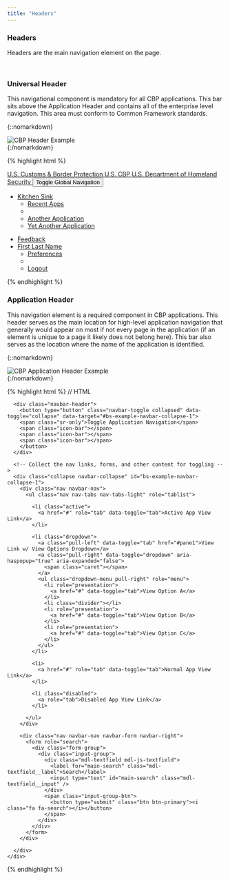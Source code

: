 ```yaml
---
title: "Headers"
---
```



<div class="pl-pattern">
<h3>Headers</h3>

Headers are the main navigation element on the page.

&nbsp;

</div>

<div class="pl-pattern">

### Universal Header

This navigational component is mandatory for all CBP applications. This bar sits above the Application Header and contains all of the enterprise level navigation. This area must conform to Common Framework standards.

{::nomarkdown}
<div class="pl-preview">
    <img  src="../../generated/images/cbp-header.png" alt="CBP Header Example">
</div>
{:/nomarkdown}

{% highlight html %}
<div role="navigation" class="cbp-header">
<div class="container-fluid">
  <div class="navbar-header">
    <a class="navbar-brand" href="../">
      <span class="visible-md visible-lg"><span class="cbp-brand">U.S. Customs &amp; Border Protection</span></span>
      <span class="visible-xs visible-sm"><span class="cbp-brand">U.S. CBP</span></span>
      <span class="visible-md visible-lg"><span class="dhs-brand">U.S. Department of Homeland Security</span></span>
    </a>
    <button data-target="#navbar-user-info" data-toggle="collapse" type="button" class="navbar-toggle">
    <span class="sr-only">Toggle Global Navigation</span>
    </button>
  </div>
  <div id="navbar-user-info" class="navbar-collapse collapse">
    <ul class="nav navbar-nav navbar-left">
      <li class="dropdown">
        <a class="dropdown-toggle" data-toggle="dropdown" role="button" href="#">
          Kitchen Sink <span class="caret"></span> <!-- Your application name goes here!!!-->
        </a>
        <ul class="dropdown-menu" role="menu">
          <li><a href="#">Recent Apps</a></li>
          <li class="divider"></li>
          <li><a href="#">Another Application</a></li>
          <li><a href="#">Yet Another Application</a></li>
        </ul>
      </li>
    </ul>
    <ul class="nav navbar-nav navbar-right">
      <li>
        <a href="#">
          <span class="fa fa-comment"></span>
          <span class="hidden-sm">Feedback</span>
        </a>
      </li>
      <li data-toggle="hover" class="dropdown">
        <a href="#" data-toggle="dropdown" class="dropdown-toggle">
          <span class="fa fa-user"></span>
          <span class="hidden-sm" title="FIRST.LAST@CBP.DHS.GOV">First Last Name</span>
          <span class="caret"></span>
        </a>
        <ul rel="right-menu-links" role="menu" class="dropdown-menu">
          <li>
            <a title="Preferences" href="#">Preferences</a>
          </li>
          <li class="divider"></li>
          <li>
            <a title="Logout" href="#">Logout</a>
          </li>
        </ul>
      </li>
    </ul>
  </div>
</div>
</div>

{% endhighlight %}
</div>

<div class="pl-pattern">

### Application Header

This navigation element is a required component in CBP applications. This header serves as the main location for high-level application navigation that generally would appear on most if not every page in the application (if an element is unique to a page it likely does not belong here). This bar also serves as the location where the name of the application is identified. 

{::nomarkdown}
<div class="pl-preview">
    <img  src="../../generated/images/cbp-application-header.png" alt="CBP Application Header Example">
</div>
{:/nomarkdown}

{% highlight html %}
// HTML
  <div role="navigation" class="app-header">
    <div class="container-fluid">

      <div class="navbar-header">
        <button type="button" class="navbar-toggle collapsed" data-toggle="collapse" data-target="#bs-example-navbar-collapse-1">
        <span class="sr-only">Toggle Application Navigation</span>
        <span class="icon-bar"></span>
        <span class="icon-bar"></span>
        <span class="icon-bar"></span>
        </button>
      </div>

      <!-- Collect the nav links, forms, and other content for toggling -->
      <div class="collapse navbar-collapse" id="bs-example-navbar-collapse-1">
        <div class="nav navbar-nav">
          <ul class="nav nav-tabs nav-tabs-light" role="tablist">

            <li class="active">
              <a href="#" role="tab" data-toggle="tab">Active App View Link</a>
            </li>

            <li class="dropdown">
              <a class="pull-left" data-toggle="tab" href="#pane1">View Link w/ View Options Dropdown</a>
              <a class="pull-right" data-toggle="dropdown" aria-haspopup="true" aria-expanded="false">
                <span class="caret"></span>
              </a>
              <ul class="dropdown-menu pull-right" role="menu">
                <li role="presentation">
                  <a href="#" data-toggle="tab">View Option A</a>
                </li>
                <li class="divider"></li>
                <li role="presentation">
                  <a href="#" data-toggle="tab">View Option B</a>
                </li>
                <li role="presentation">
                  <a href="#" data-toggle="tab">View Option C</a>
                </li>
              </ul>
            </li>

            <li>
              <a href="#" role="tab" data-toggle="tab">Normal App View Link</a>
            </li>

            <li class="disabled">
              <a role="tab">Disabled App View Link</a>
            </li>

          </ul>
        </div>

        <div class="nav navbar-nav navbar-form navbar-right">
          <form role="search">
            <div class="form-group">
              <div class="input-group">
                <div class="mdl-textfield mdl-js-textfield">
                  <label for="main-search" class="mdl-textfield__label">Search</label>
                  <input type="text" id="main-search" class="mdl-textfield__input" />
                </div>
                <span class="input-group-btn">
                  <button type="submit" class="btn btn-primary"><i class="fa fa-search"></i></button>
                </span>
              </div>
            </div>
          </form>
        </div>

      </div>
    </div>
  </div>
{% endhighlight %}
</div>
